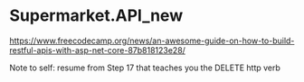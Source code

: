 # Supermarket.API_new
https://www.freecodecamp.org/news/an-awesome-guide-on-how-to-build-restful-apis-with-asp-net-core-87b818123e28/

Note to self: resume from Step 17 that teaches you the DELETE http verb